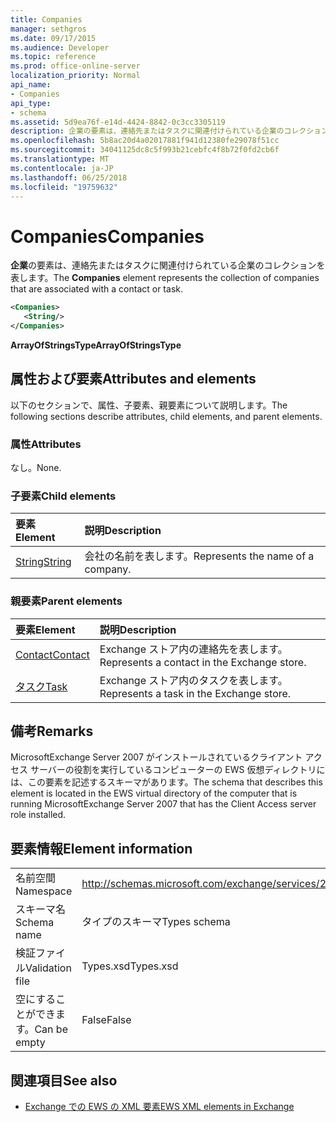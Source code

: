 ```yaml
---
title: Companies
manager: sethgros
ms.date: 09/17/2015
ms.audience: Developer
ms.topic: reference
ms.prod: office-online-server
localization_priority: Normal
api_name:
- Companies
api_type:
- schema
ms.assetid: 5d9ea76f-e14d-4424-8842-0c3cc3305119
description: 企業の要素は、連絡先またはタスクに関連付けられている企業のコレクションを表します。
ms.openlocfilehash: 5b8ac20d4a02017881f941d12380fe29078f51cc
ms.sourcegitcommit: 34041125dc8c5f993b21cebfc4f8b72f0fd2cb6f
ms.translationtype: MT
ms.contentlocale: ja-JP
ms.lasthandoff: 06/25/2018
ms.locfileid: "19759632"
---
```

# <a name="companies"></a><span data-ttu-id="04389-103">Companies</span><span class="sxs-lookup"><span data-stu-id="04389-103">Companies</span></span>

<span data-ttu-id="04389-104">**企業**の要素は、連絡先またはタスクに関連付けられている企業のコレクションを表します。</span><span class="sxs-lookup"><span data-stu-id="04389-104">The **Companies** element represents the collection of companies that are associated with a contact or task.</span></span> 
  
```xml
<Companies>
   <String/>
</Companies>
```

 <span data-ttu-id="04389-105">**ArrayOfStringsType**</span><span class="sxs-lookup"><span data-stu-id="04389-105">**ArrayOfStringsType**</span></span>
## <a name="attributes-and-elements"></a><span data-ttu-id="04389-106">属性および要素</span><span class="sxs-lookup"><span data-stu-id="04389-106">Attributes and elements</span></span>

<span data-ttu-id="04389-107">以下のセクションで、属性、子要素、親要素について説明します。</span><span class="sxs-lookup"><span data-stu-id="04389-107">The following sections describe attributes, child elements, and parent elements.</span></span>
  
### <a name="attributes"></a><span data-ttu-id="04389-108">属性</span><span class="sxs-lookup"><span data-stu-id="04389-108">Attributes</span></span>

<span data-ttu-id="04389-109">なし。</span><span class="sxs-lookup"><span data-stu-id="04389-109">None.</span></span>
  
### <a name="child-elements"></a><span data-ttu-id="04389-110">子要素</span><span class="sxs-lookup"><span data-stu-id="04389-110">Child elements</span></span>

|<span data-ttu-id="04389-111">**要素**</span><span class="sxs-lookup"><span data-stu-id="04389-111">**Element**</span></span>|<span data-ttu-id="04389-112">**説明**</span><span class="sxs-lookup"><span data-stu-id="04389-112">**Description**</span></span>|
|:-----|:-----|
|[<span data-ttu-id="04389-113">String</span><span class="sxs-lookup"><span data-stu-id="04389-113">String</span></span>](string.md) <br/> |<span data-ttu-id="04389-114">会社の名前を表します。</span><span class="sxs-lookup"><span data-stu-id="04389-114">Represents the name of a company.</span></span>  <br/> |
   
### <a name="parent-elements"></a><span data-ttu-id="04389-115">親要素</span><span class="sxs-lookup"><span data-stu-id="04389-115">Parent elements</span></span>

|<span data-ttu-id="04389-116">**要素**</span><span class="sxs-lookup"><span data-stu-id="04389-116">**Element**</span></span>|<span data-ttu-id="04389-117">**説明**</span><span class="sxs-lookup"><span data-stu-id="04389-117">**Description**</span></span>|
|:-----|:-----|
|[<span data-ttu-id="04389-118">Contact</span><span class="sxs-lookup"><span data-stu-id="04389-118">Contact</span></span>](contact.md) <br/> |<span data-ttu-id="04389-119">Exchange ストア内の連絡先を表します。</span><span class="sxs-lookup"><span data-stu-id="04389-119">Represents a contact in the Exchange store.</span></span>  <br/> |
|[<span data-ttu-id="04389-120">タスク</span><span class="sxs-lookup"><span data-stu-id="04389-120">Task</span></span>](task.md) <br/> |<span data-ttu-id="04389-121">Exchange ストア内のタスクを表します。</span><span class="sxs-lookup"><span data-stu-id="04389-121">Represents a task in the Exchange store.</span></span>  <br/> |
   
## <a name="remarks"></a><span data-ttu-id="04389-122">備考</span><span class="sxs-lookup"><span data-stu-id="04389-122">Remarks</span></span>

<span data-ttu-id="04389-123">MicrosoftExchange Server 2007 がインストールされているクライアント アクセス サーバーの役割を実行しているコンピューターの EWS 仮想ディレクトリには、この要素を記述するスキーマがあります。</span><span class="sxs-lookup"><span data-stu-id="04389-123">The schema that describes this element is located in the EWS virtual directory of the computer that is running MicrosoftExchange Server 2007 that has the Client Access server role installed.</span></span>
  
## <a name="element-information"></a><span data-ttu-id="04389-124">要素情報</span><span class="sxs-lookup"><span data-stu-id="04389-124">Element information</span></span>

|||
|:-----|:-----|
|<span data-ttu-id="04389-125">名前空間</span><span class="sxs-lookup"><span data-stu-id="04389-125">Namespace</span></span>  <br/> |http://schemas.microsoft.com/exchange/services/2006/types  <br/> |
|<span data-ttu-id="04389-126">スキーマ名</span><span class="sxs-lookup"><span data-stu-id="04389-126">Schema name</span></span>  <br/> |<span data-ttu-id="04389-127">タイプのスキーマ</span><span class="sxs-lookup"><span data-stu-id="04389-127">Types schema</span></span>  <br/> |
|<span data-ttu-id="04389-128">検証ファイル</span><span class="sxs-lookup"><span data-stu-id="04389-128">Validation file</span></span>  <br/> |<span data-ttu-id="04389-129">Types.xsd</span><span class="sxs-lookup"><span data-stu-id="04389-129">Types.xsd</span></span>  <br/> |
|<span data-ttu-id="04389-130">空にすることができます。</span><span class="sxs-lookup"><span data-stu-id="04389-130">Can be empty</span></span>  <br/> |<span data-ttu-id="04389-131">False</span><span class="sxs-lookup"><span data-stu-id="04389-131">False</span></span>  <br/> |
   
## <a name="see-also"></a><span data-ttu-id="04389-132">関連項目</span><span class="sxs-lookup"><span data-stu-id="04389-132">See also</span></span>



- [<span data-ttu-id="04389-133">Exchange での EWS の XML 要素</span><span class="sxs-lookup"><span data-stu-id="04389-133">EWS XML elements in Exchange</span></span>](ews-xml-elements-in-exchange.md)

